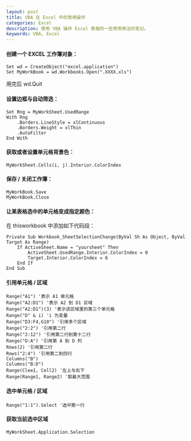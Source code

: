 ```yaml
---
layout: post
title: VBA 在 Excel 中的常用操作
categories: Excel
description: 使用 VBA 操作 Excel 表格的一些常用用法的笔记。
keywords: VBA, Excel
---
```


#### 创建一个 EXCEL 工作簿对象：

```vbnet
Set wd = CreateObject("excel.application")
Set MyWorkBook = wd.Workbooks.Open(".XXXX.xls")
```

用完后 wd.Quit

#### 设置边框与自动筛选：

```vbnet
Set Rng = MyWorkSheet.UsedRange
With Rng
    .Borders.LineStyle = xlContinuous
    .Borders.Weight = xlThin
    .AutoFilter
End With
```

#### 获取或者设置单元格背景色：

```vbnet
MyWorkSheet.Cells(i, j).Interior.ColorIndex
```

#### 保存 / 关闭工作簿：

```vbnet
MyWorkBook.Save
MyWorkBook.Close
```

#### 让某表格选中的单元格变成指定颜色：

在 thisworkbook 中添加如下代码段：

```vbnet
Private Sub Workbook_SheetSelectionChange(ByVal Sh As Object, ByVal Target As Range)
    If ActiveSheet.Name = "yoursheet" Then
        ActiveSheet.UsedRange.Interior.ColorIndex = 0
        Target.Interior.ColorIndex = 6
    End If
End Sub
```

#### 引用单元格 / 区域

```vbnet
Range("A1") '表示 A1 单元格
Range("A2:D1") '表示 A2 到 D1 区域
Range("A2:D1")(3) '表示该区域里的第三个单元格
Range("D" & i) 'i 为变量
Range("D3:F4,G10") '引用多个区域
Range("2:2") '引用第二行
Range("2:12") '引用第二行到第十二行
Range("D:A") '引用第 A 到 D 列
Rows(2) '引用第二行
Rows("2:4") '引用第二到四行
Columns("B")
Columns("B:D")
Range(Clee1, Cell2) '左上与右下
Range(Range1, Range2) '取最大范围
```

#### 选中单元格 / 区域

```vbnet
Range("1:1").Select '选中第一行
```

#### 获取当前选中区域

```vbnet
MyWorkSheet.Application.Selection
```
